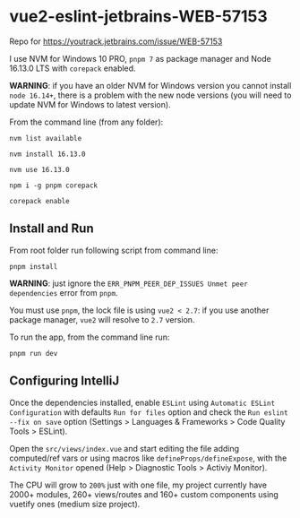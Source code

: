 # vue2-eslint-jetbrains-WEB-57153

Repo for https://youtrack.jetbrains.com/issue/WEB-57153

I use NVM for Windows 10 PRO, `pnpm 7` as package manager and Node 16.13.0 LTS with `corepack` enabled.

**WARNING**: if you have an older NVM for Windows version you cannot install `node 16.14+`, there is a problem with the new node versions (you will need to update NVM for Windows to latest version).

From the command line (from any folder):
```shell
nvm list available

nvm install 16.13.0

nvm use 16.13.0

npm i -g pnpm corepack

corepack enable
```

## Install and Run

From root folder run following script from command line:
```shell
pnpm install
```

**WARNING**: just ignore the `ERR_PNPM_PEER_DEP_ISSUES Unmet peer dependencies` error from `pnpm`.

You must use `pnpm`, the lock file is using `vue2 < 2.7`: if you use another package manager, `vue2` will resolve to `2.7` version. 

To run the app, from the command line run:
```shell
pnpm run dev
```

## Configuring IntelliJ

Once the dependencies installed, enable `ESLint` using `Automatic ESLint Configuration` with defaults `Run for files` option and check the `Run eslint --fix on save` option (Settings > Languages & Frameworks > Code Quality Tools > ESLint).

Open the `src/views/index.vue` and start editing the file adding computed/ref vars or using macros like `defineProps/defineExpose`, with the `Activity Monitor` opened (Help > Diagnostic Tools > Activiy Monitor).

The CPU will grow to `200%` just with one file, my project currently have 2000+ modules, 260+ views/routes and 160+ custom components using vuetify ones (medium size project).

